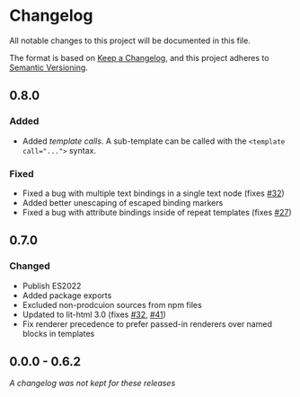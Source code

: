 # Changelog

All notable changes to this project will be documented in this file.

The format is based on [Keep a Changelog](https://keepachangelog.com/en/1.1.0/),
and this project adheres to [Semantic Versioning](https://semver.org/spec/v2.0.0.html).

<!--
## [Unreleased]
### Added
### Changed
### Deprecated
### Removed
### Fixed
-->

## 0.8.0

### Added

- Added _template calls_. A sub-template can be called with the
  `<template call="...">` syntax.

### Fixed

- Fixed a bug with multiple text bindings in a single text node (fixes [#32](https://github.com/justinfagnani/stampino/issues/32))
- Added better unescaping of escaped binding markers
- Fixed a bug with attribute bindings inside of repeat templates (fixes [#27](https://github.com/justinfagnani/stampino/issues/27))

## 0.7.0

### Changed

- Publish ES2022
- Added package exports
- Excluded non-prodcuion sources from npm files
- Updated to lit-html 3.0 (fixes [#32](https://github.com/justinfagnani/stampino/issues/32), [#41](https://github.com/justinfagnani/stampino/issues/41))
- Fix renderer precedence to prefer passed-in renderers over named blocks in templates

## 0.0.0 - 0.6.2

_A changelog was not kept for these releases_
